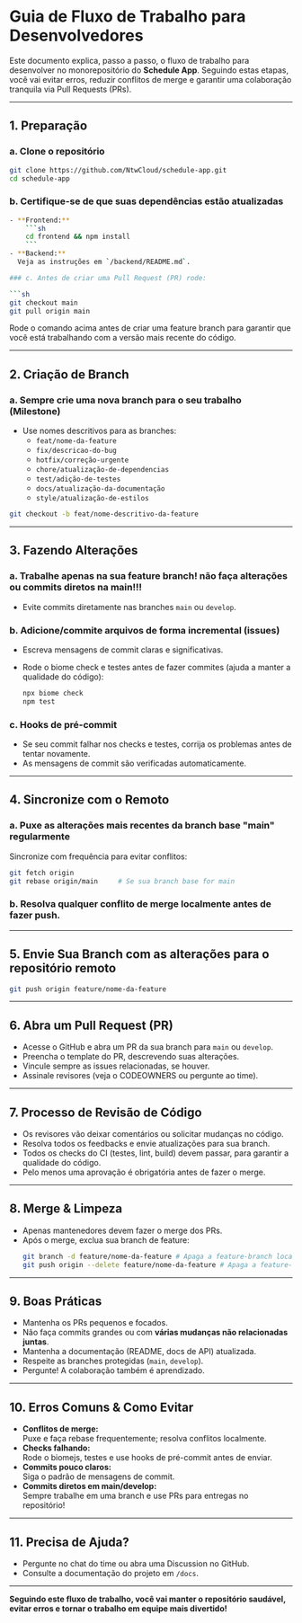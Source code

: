 # Guia de Fluxo de Trabalho para Desenvolvedores

Este documento explica, passo a passo, o fluxo de trabalho para desenvolver no monorepositório do **Schedule App**. Seguindo estas etapas, você vai evitar erros, reduzir conflitos de merge e garantir uma colaboração tranquila via Pull Requests (PRs).

---

## 1. **Preparação**

### a. Clone o repositório

```sh
git clone https://github.com/NtwCloud/schedule-app.git
cd schedule-app
```

### b. Certifique-se de que suas dependências estão atualizadas

```sh
- **Frontend:**
    ```sh
    cd frontend && npm install
    ```
- **Backend:**  
  Veja as instruções em `/backend/README.md`.

### c. Antes de criar uma Pull Request (PR) rode:

```sh
git checkout main
git pull origin main
```

Rode o comando acima antes de criar uma feature branch para garantir que você está trabalhando com a versão mais recente do código.

---

## 2. **Criação de Branch**

### a. Sempre crie uma nova branch para o seu trabalho (Milestone)

- Use nomes descritivos para as branches:
    - `feat/nome-da-feature`
    - `fix/descricao-do-bug`
    - `hotfix/correção-urgente`
    - `chore/atualização-de-dependencias`
    - `test/adição-de-testes`
    - `docs/atualização-da-documentação`
    - `style/atualização-de-estilos`

```sh
git checkout -b feat/nome-descritivo-da-feature
```

---

## 3. **Fazendo Alterações**

### a. Trabalhe apenas na sua feature branch! não faça alterações ou commits diretos na main!!!

- Evite commits diretamente nas branches `main` ou `develop`.

### b. Adicione/commite arquivos de forma incremental (issues)

- Escreva mensagens de commit claras e significativas.

- Rode o biome check e testes antes de fazer commites (ajuda a manter a qualidade do código):
    ```sh
    npx biome check
    npm test
    ```

### c. Hooks de pré-commit

- Se seu commit falhar nos checks e testes, corrija os problemas antes de tentar novamente.
- As mensagens de commit são verificadas automaticamente.

---

## 4. **Sincronize com o Remoto**

### a. Puxe as alterações mais recentes da branch base "main" regularmente

Sincronize com frequência para evitar conflitos:

```sh
git fetch origin
git rebase origin/main     # Se sua branch base for main
```

### b. Resolva qualquer conflito de merge localmente antes de fazer push.

---

## 5. **Envie Sua Branch com as alterações para o repositório remoto**

```sh
git push origin feature/nome-da-feature
```

---

## 6. **Abra um Pull Request (PR)**

- Acesse o GitHub e abra um PR da sua branch para `main` ou `develop`.
- Preencha o template do PR, descrevendo suas alterações.
- Vincule sempre as issues relacionadas, se houver.
- Assinale revisores (veja o CODEOWNERS ou pergunte ao time).

---

## 7. **Processo de Revisão de Código**

- Os revisores vão deixar comentários ou solicitar mudanças no código.
- Resolva todos os feedbacks e envie atualizações para sua branch.
- Todos os checks do CI (testes, lint, build) devem passar, para garantir a qualidade do código.
- Pelo menos uma aprovação é obrigatória antes de fazer o merge.

---

## 8. **Merge & Limpeza**

- Apenas mantenedores devem fazer o merge dos PRs.
- Após o merge, exclua sua branch de feature:
    ```sh
    git branch -d feature/nome-da-feature # Apaga a feature-branch localmente
    git push origin --delete feature/nome-da-feature # Apaga a feature-branch remotamente no Github
    ```

---

## 9. **Boas Práticas**

- Mantenha os PRs pequenos e focados.
- Não faça commits grandes ou com **várias mudanças não relacionadas juntas**.
- Mantenha a documentação (README, docs de API) atualizada.
- Respeite as branches protegidas (`main`, `develop`).
- Pergunte! A colaboração também é aprendizado.

---

## 10. **Erros Comuns & Como Evitar**

- **Conflitos de merge:**  
  Puxe e faça rebase frequentemente; resolva conflitos localmente.
- **Checks falhando:**  
  Rode o biomejs, testes e use hooks de pré-commit antes de enviar.
- **Commits pouco claros:**  
  Siga o padrão de mensagens de commit.
- **Commits diretos em main/develop:**  
  Sempre trabalhe em uma branch e use PRs para entregas no repositório!

---

## 11. **Precisa de Ajuda?**

- Pergunte no chat do time ou abra uma Discussion no GitHub.
- Consulte a documentação do projeto em `/docs`.

---

**Seguindo este fluxo de trabalho, você vai manter o repositório saudável, evitar erros e tornar o trabalho em equipe mais divertido!**
